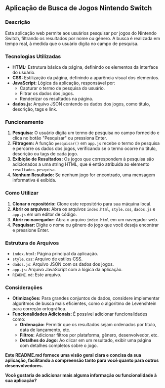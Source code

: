 ## Aplicação de Busca de Jogos Nintendo Switch

### Descrição
Esta aplicação web permite aos usuários pesquisar por jogos do Nintendo Switch, filtrando os resultados por nome ou gênero. A busca é realizada em tempo real, à medida que o usuário digita no campo de pesquisa.

### Tecnologias Utilizadas
* **HTML:** Estrutura básica da página, definindo os elementos da interface do usuário.
* **CSS:** Estilização da página, definindo a aparência visual dos elementos.
* **JavaScript:** Lógica da aplicação, responsável por:
    * Capturar o termo de pesquisa do usuário.
    * Filtrar os dados dos jogos.
    * Renderizar os resultados na página.
* **dados.js:** Arquivo JSON contendo os dados dos jogos, como título, descrição, tags e link.

### Funcionamento
1. **Pesquisa:** O usuário digita um termo de pesquisa no campo fornecido e clica no botão "Pesquisar" ou pressiona Enter.
2. **Filtragem:** A função `pesquisar()` em `app.js` recebe o termo de pesquisa e percorre os dados dos jogos, verificando se o termo ocorre no título, descrição ou tags de cada jogo.
3. **Exibição de Resultados:** Os jogos que correspondem à pesquisa são adicionados a uma string HTML, que é então atribuída ao elemento `resultados-pesquisa`.
4. **Nenhum Resultado:** Se nenhum jogo for encontrado, uma mensagem informativa é exibida.

### Como Utilizar
1. **Clonar o repositório:** Clone este repositório para sua máquina local.
2. **Abrir os arquivos:** Abra os arquivos `index.html`, `style.css`, `dados.js` e `app.js` em um editor de código.
3. **Abrir no navegador:** Abra o arquivo `index.html` em um navegador web.
4. **Pesquisar:** Digite o nome ou gênero do jogo que você deseja encontrar e pressione Enter.

### Estrutura de Arquivos
* `index.html`: Página principal da aplicação.
* `style.css`: Arquivo de estilos CSS.
* `dados.js`: Arquivo JSON com os dados dos jogos.
* `app.js`: Arquivo JavaScript com a lógica da aplicação.
* `README.md`: Este arquivo.

### Considerações
* **Otimizações:** Para grandes conjuntos de dados, considere implementar algoritmos de busca mais eficientes, como o algoritmo de Levenshtein para correção ortográfica.
* **Funcionalidades Adicionais:** É possível adicionar funcionalidades como:
    * **Ordenação:** Permitir que os resultados sejam ordenados por título, data de lançamento, etc.
    * **Filtros:** Adicionar filtros por plataforma, gênero, desenvolvedor, etc.
    * **Detalhes do Jogo:** Ao clicar em um resultado, exibir uma página com detalhes completos sobre o jogo.

**Este README.md fornece uma visão geral clara e concisa da sua aplicação, facilitando a compreensão tanto para você quanto para outros desenvolvedores.**

**Você gostaria de adicionar mais alguma informação ou funcionalidade à sua aplicação?**
